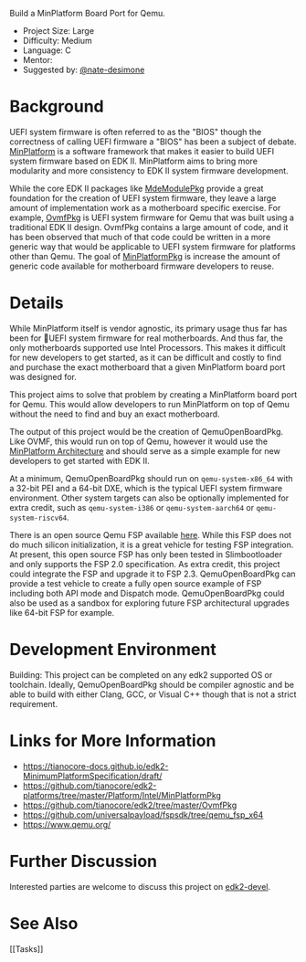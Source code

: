 Build a MinPlatform Board Port for Qemu.

* Project Size: Large
* Difficulty: Medium
* Language: C
* Mentor: 
* Suggested by: [@nate-desimone](https://github.com/nate-desimone)

# Background
UEFI system firmware is often referred to as the "BIOS" though the correctness of calling UEFI firmware a "BIOS" has been a subject of debate. [MinPlatform](https://tianocore-docs.github.io/edk2-MinimumPlatformSpecification/draft/) is a software framework that makes it easier to build UEFI system firmware based on EDK II. MinPlatform aims to bring more modularity and more consistency to EDK II system firmware development.

While the core EDK II packages like [MdeModulePkg](https://github.com/tianocore/edk2/tree/master/MdeModulePkg) provide a great foundation for the creation of UEFI system firmware, they leave a large amount of implementation work as a motherboard specific exercise. For example, [OvmfPkg](https://github.com/tianocore/edk2/tree/master/OvmfPkg) is UEFI system firmware for Qemu that was built using a traditional EDK II design. OvmfPkg contains a large amount of code, and it has been observed that much of that code could be written in a more generic way that would be applicable to UEFI system firmware for platforms other than Qemu. The goal of [MinPlatformPkg](https://github.com/tianocore/edk2-platforms/tree/master/Platform/Intel/MinPlatformPkg) is increase the amount of generic code available for motherboard firmware developers to reuse.

# Details
While MinPlatform itself is vendor agnostic, its primary usage thus far has been for UEFI system firmware for real motherboards. And thus far, the only motherboards supported use Intel Processors. This makes it difficult for new developers to get started, as it can be difficult and costly to find and purchase the exact motherboard that a given MinPlatform board port was designed for.

This project aims to solve that problem by creating a MinPlatform board port for Qemu. This would allow developers to run MinPlatform on top of Qemu without the need to find and buy an exact motherboard.

The output of this project would be the creation of QemuOpenBoardPkg. Like OVMF, this would run on top of Qemu, however it would use the [MinPlatform Architecture](https://tianocore-docs.github.io/edk2-MinimumPlatformSpecification/draft/) and should serve as a simple example for new developers to get started with EDK II.

At a minimum, QemuOpenBoardPkg should run on `qemu-system-x86_64` with a 32-bit PEI and a 64-bit DXE, which is the typical UEFI system firmware environment. Other system targets can also be optionally implemented for extra credit, such as `qemu-system-i386` or `qemu-system-aarch64` or `qemu-system-riscv64`.

There is an open source Qemu FSP available [here](https://github.com/universalpayload/fspsdk/tree/qemu_fsp_x64). While this FSP does not do much silicon initialization, it is a great vehicle for testing FSP integration. At present, this open source FSP has only been tested in Slimbootloader and only supports the FSP 2.0 specification. As extra credit, this project could integrate the FSP and upgrade it to FSP 2.3. QemuOpenBoardPkg can provide a test vehicle to create a fully open source example of FSP including both API mode and Dispatch mode. QemuOpenBoardPkg could also be used as a sandbox for exploring future FSP architectural upgrades like 64-bit FSP for example.

# Development Environment
Building: This project can be completed on any edk2 supported OS or toolchain. Ideally, QemuOpenBoardPkg should be compiler agnostic and be able to build with either Clang, GCC, or Visual C++ though that is not a strict requirement.

# Links for More Information
* https://tianocore-docs.github.io/edk2-MinimumPlatformSpecification/draft/
* https://github.com/tianocore/edk2-platforms/tree/master/Platform/Intel/MinPlatformPkg
* https://github.com/tianocore/edk2/tree/master/OvmfPkg
* https://github.com/universalpayload/fspsdk/tree/qemu_fsp_x64
* https://www.qemu.org/

# Further Discussion
Interested parties are welcome to discuss this project on [edk2-devel](https://edk2.groups.io/g/devel).

# See Also
[[Tasks]]